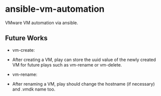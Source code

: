 # ansible-vm-automation
VMware VM automation via ansible.


## Future Works

* vm-create: 
- After creating a VM, play can store the uuid value of the newly created VM for future plays such as vm-rename or vm-delete.

* vm-rename:
- After renaming a VM, play should change the hostname (if necessary) and .vmdk name too.
